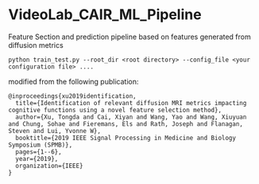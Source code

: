 # VideoLab_CAIR_ML_Pipeline
Feature Section and prediction pipeline based on features generated from diffusion metrics
```
python train_test.py --root_dir <root directory> --config_file <your configuration file> ....
```


modified from the following publication:
```
@inproceedings{xu2019identification,
  title={Identification of relevant diffusion MRI metrics impacting cognitive functions using a novel feature selection method},
  author={Xu, Tongda and Cai, Xiyan and Wang, Yao and Wang, Xiuyuan and Chung, Sohae and Fieremans, Els and Rath, Joseph and Flanagan, Steven and Lui, Yvonne W},
  booktitle={2019 IEEE Signal Processing in Medicine and Biology Symposium (SPMB)},
  pages={1--6},
  year={2019},
  organization={IEEE}
}
```
